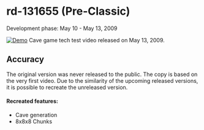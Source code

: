 # rd-131655 (Pre-Classic)
Development phase: May 10 - May 13, 2009

[![Demo](.assets/demo.gif)](https://www.youtube.com/watch?v=UMpv5kZ9-rE)
Cave game tech test video released on May 13, 2009.

## Accuracy
The original version was never released to the public.
The copy is based on the very first video.
Due to the similarity of the upcoming released versions,
it is possible to recreate the unreleased version.

#### Recreated features:
- Cave generation
- 8x8x8 Chunks